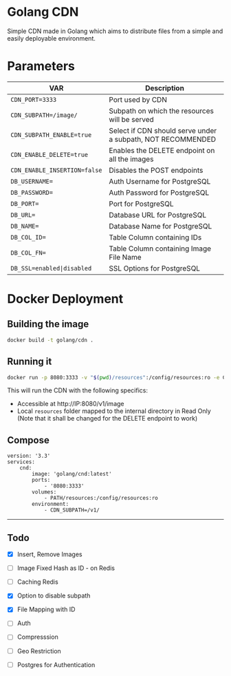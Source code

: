 # Golang CDN
Simple CDN made in Golang which aims to distribute files from a simple and easily deployable environment.

# Parameters
| VAR | Description |
|---|---|
| `CDN_PORT=3333` | Port used by CDN |  
| `CDN_SUBPATH=/image/` | Subpath on which the resources will be served |  
| `CDN_SUBPATH_ENABLE=true` | Select if CDN should serve under a subpath, NOT RECOMMENDED |  
| `CDN_ENABLE_DELETE=true` | Enables the DELETE endpoint on all the images |  
| `CDN_ENABLE_INSERTION=false` | Disables the POST endpoints |  
| `DB_USERNAME=`| Auth Username for PostgreSQL |  
| `DB_PASSWORD=` | Auth Password for PostgreSQL |  
| `DB_PORT=` | Port for PostgreSQL |  
| `DB_URL=` | Database URL for PostgreSQL |  
| `DB_NAME=` | Database Name for PostgreSQL |  
| `DB_COL_ID=` | Table Column containing IDs |  
| `DB_COL_FN=` | Table Column containing Image File Name |  
| `DB_SSL=enabled\|disabled` | SSL Options for PostgreSQL |  

# Docker Deployment
## Building the image
```bash
docker build -t golang/cdn .
```

## Running it
```bash
docker run -p 8080:3333 -v "$(pwd)/resources":/config/resources:ro -e CDN_SUBPATH=/v1/ golang/cnd:latest
```
This will run the CDN with the following specifics:
- Accessible at http://IP:8080/v1/image
- Local `resources` folder mapped to the internal directory in Read Only (Note that it shall be changed for the DELETE endpoint to work)


## Compose
```docker
version: '3.3'
services:
    cnd:
        image: 'golang/cnd:latest'
        ports:
            - '8080:3333'
        volumes:
            - PATH/resources:/config/resources:ro
        environment:
            - CDN_SUBPATH=/v1/
```


---

## Todo
- [x] Insert, Remove Images
- [ ] Image Fixed Hash as ID - on Redis
- [ ] Caching Redis
- [x] Option to disable subpath
- [x] File Mapping with ID
- [ ] Auth
- [ ] Compresssion
- [ ] Geo Restriction
- [ ] Postgres for Authentication

